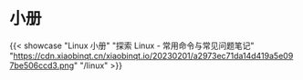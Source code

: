 # 小册


{{< showcase "Linux 小册" "探索 Linux - 常用命令与常见问题笔记" "https://cdn.xiaobinqt.cn/xiaobinqt.io/20230201/a2973ec71da14d419a5e097be506ccd3.png" "/linux" >}}







